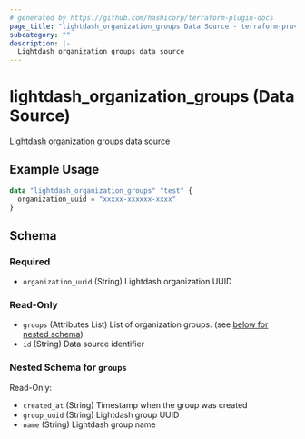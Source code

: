 ```yaml
---
# generated by https://github.com/hashicorp/terraform-plugin-docs
page_title: "lightdash_organization_groups Data Source - terraform-provider-lightdash"
subcategory: ""
description: |-
  Lightdash organization groups data source
---
```


# lightdash_organization_groups (Data Source)

Lightdash organization groups data source

## Example Usage

```terraform
data "lightdash_organization_groups" "test" {
  organization_uuid = "xxxxx-xxxxxx-xxxx"
}
```

<!-- schema generated by tfplugindocs -->

## Schema

### Required

- `organization_uuid` (String) Lightdash organization UUID

### Read-Only

- `groups` (Attributes List) List of organization groups. (see [below for nested schema](#nestedatt--groups))
- `id` (String) Data source identifier

<a id="nestedatt--groups"></a>

### Nested Schema for `groups`

Read-Only:

- `created_at` (String) Timestamp when the group was created
- `group_uuid` (String) Lightdash group UUID
- `name` (String) Lightdash group name
